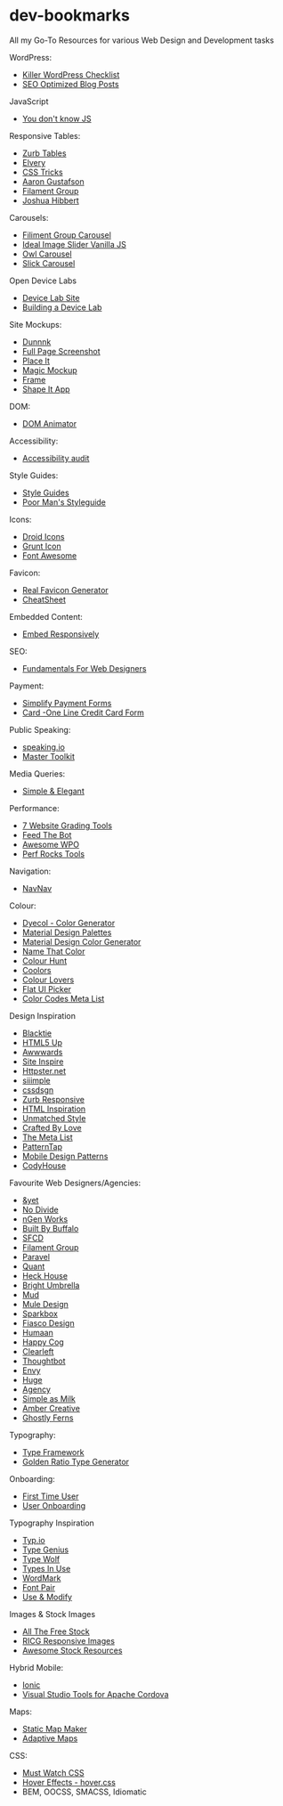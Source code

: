 # dev-bookmarks
All my Go-To Resources for various Web Design and Development tasks 

WordPress:  
- [Killer WordPress Checklist](http://phirebase.com/blog/wordpress-checklist-infographic/)  
- [SEO Optimized Blog Posts](http://www.1stwebdesigner.com/guide-write-seo-optimized-blog-post/)  

JavaScript
- [You don't know JS](https://github.com/getify/You-Dont-Know-JS)

Responsive Tables:
- [Zurb Tables](http://zurb.com/playground/responsive-tables)
- [Elvery](http://elvery.net/demo/responsive-tables/#)
- [CSS Tricks](https://css-tricks.com/examples/ResponsiveTables/responsive.php)
- [Aaron Gustafson](http://codepen.io/aarongustafson/pen/ucJGv)
- [Filament Group](https://www.filamentgroup.com/examples/rwd-table-patterns/)
- [Joshua Hibbert](http://joshnh.com/weblog/getting-responsive-tables-to-behave/)

Carousels:
- [Filiment Group Carousel](https://github.com/filamentgroup/responsive-carousel)
- [Ideal Image Slider Vanilla JS](http://gilbitron.github.io/Ideal-Image-Slider/)
- [Owl Carousel](http://owlgraphic.com/owlcarousel/)
- [Slick Carousel](http://kenwheeler.github.io/slick/)

Open Device Labs
- [Device Lab Site](http://opendevicelab.com/)
- [Building a Device Lab](http://larahogan.me/devicelab/)

Site Mockups:
- [Dunnnk](http://dunnnk.com/#ref=muzli)
- [Full Page Screenshot](http://ctrlq.org/screenshots/)
- [Place It](https://placeit.net/)
- [Magic Mockup](http://magicmockups.com/)
- [Frame](http://frame.lab25.co.uk/)
- [Shape It App](http://shapeitapp.com/)

DOM:
- [DOM Animator](http://tholman.com/dom-animator/)

Accessibility:
- [Accessibility audit](http://substantial.com/blog/2014/07/22/how-i-audit-a-website-for-accessibility/)

Style Guides:
- [Style Guides](http://styleguides.io/)
- [Poor Man's Styleguide](http://www.poormansstyleguide.com/)

Icons:
- [Droid Icons](https://github.com/theDazzler/droidicon)
- [Grunt Icon](http://www.grunticon.com/)
- [Font Awesome](http://fortawesome.github.io/Font-Awesome/)

Favicon:
- [Real Favicon Generator](http://realfavicongenerator.net/)
- [CheatSheet](https://github.com/audreyr/favicon-cheat-sheet)

Embedded Content:
- [Embed Responsively](http://embedresponsively.com/)

SEO:
- [Fundamentals For Web Designers](http://webdesign.tutsplus.com/series/seo-fundamentals-for-web-designers--webdesign-9715)

Payment:
- [Simplify Payment Forms](https://www.youtube.com/watch?v=wi9BnTuAoes&list=PLg-UKERBljNy2Yem3RJkYL1V70dpzkysC&app=desktop)
- [Card -One Line Credit Card Form](http://jessepollak.github.io/card/)

Public Speaking:
- [speaking.io](http://speaking.io/)
- [Master Toolkit](http://www.twistimage.com/blog/archives/the-public-speakers-master-toolkit/)

Media Queries:
- [Simple & Elegant](http://davidwalsh.name/sass-media-query)

Performance:
- [7 Website Grading Tools](http://thenextweb.com/dd/2014/11/09/7-indispensable-free-website-graders-content-scores)
- [Feed The Bot](https://www.feedthebot.com/pagespeed/)
- [Awesome WPO](https://github.com/davidsonfellipe/awesome-wpo)
- [Perf Rocks Tools](http://perf.rocks/tools/)

Navigation:
- [NavNav](http://navnav.co/)

Colour:
- [Dyecol - Color Generator](http://dyecol.com/)
- [Material Design Palettes](http://www.google.com/design/spec/style/color.html#color-color-palette)
- [Material Design Color Generator](http://www.materialpalette.com/)
- [Name That Color](http://chir.ag/projects/name-that-color/#F5F1E9)
- [Colour Hunt](http://colorhunt.co/)
- [Coolors](http://coolors.co)
- [Colour Lovers](http://www.colourlovers.com/)
- [Flat UI Picker](http://www.flatuicolorpicker.com/)
- [Color Codes Meta List](http://htmlcolorcodes.com/resources/best-color-palette-generators/)

Design Inspiration
- [Blacktie](http://www.blacktie.co/)
- [HTML5 Up](http://html5up.net/)
- [Awwwards](http://www.awwwards.com/awards-of-the-day/)
- [Site Inspire](http://www.siteinspire.com/)
- [Httpster.net](http://httpster.net/)
- [siiimple](http://www.siiimple.com/)
- [cssdsgn](http://www.cssdsgn.com/)
- [Zurb Responsive](http://zurb.com/responsive)
- [HTML Inspiration](http://htmlinspiration.com/)
- [Unmatched Style](http://unmatchedstyle.com/)
- [Crafted By Love](http://www.craftedbylove.com/#/)
- [The Meta List](http://www.goodwebdesign.co/web-design-galleries/)
- [PatternTap](http://patterntap.com/patterntap)
- [Mobile Design Patterns](http://pttrns.com/)
- [CodyHouse](http://codyhouse.co/)


Favourite Web Designers/Agencies:
- [&yet](https://andyet.com/)
- [No Divide](http://nodivide.us/)
- [nGen Works](http://ngenworks.com/)
- [Built By Buffalo](http://builtbybuffalo.com/)
- [SFCD](https://sfcd.com/)
- [Filament Group](https://www.filamentgroup.com/)
- [Paravel](http://paravelinc.com/)
- [Quant](http://quant.agency/)
- [Heck House](http://heckhouse.com/)
- [Bright Umbrella](http://abrightumbrella.com/)
- [Mud](http://ournameismud.co.uk/)
- [Mule Design](http://muledesign.com/)
- [Sparkbox](http://seesparkbox.com/)
- [Fiasco Design](http://fiascodesign.co.uk/)
- [Humaan](http://humaan.com/)
- [Happy Cog](http://happycog.com/)
- [Clearleft](http://clearleft.com/)
- [Thoughtbot](https://thoughtbot.com/)
- [Envy](http://madewithenvy.com/)
- [Huge](http://www.hugeinc.com/)
- [Agency](http://agency.sc/)
- [Simple as Milk](http://simpleasmilk.com/)
- [Amber Creative](http://ambercreative.co/)
- [Ghostly Ferns](http://ghostlyferns.com/)

Typography:
- [Type Framework](http://typeplate.com/)
- [Golden Ratio Type Generator](http://www.pearsonified.com/typography/)

Onboarding:
- [First Time User](http://firsttimeux.tumblr.com/)
- [User Onboarding](http://www.useronboard.com/onboarding-teardowns/)

Typography Inspiration
- [Typ.io](https://typ.io/)
- [Type Genius](http://www.typegenius.com/)
- [Type Wolf](http://www.typewolf.com/)
- [Types In Use](http://fontsinuse.com/)
- [WordMark](http://www.wordmark.it/)
- [Font Pair](http://fontpair.co/)
- [Use & Modify](http://usemodify.com/)

Images & Stock Images
- [All The Free Stock](http://allthefreestock.com/)
- [RICG Responsive Images](https://github.com/ResponsiveImagesCG/wp-tevko-responsive-images)
- [Awesome Stock Resources](https://github.com/neutraltone/awesome-stock-resources)

Hybrid Mobile:
- [Ionic](http://ionicframework.com/)
- [Visual Studio Tools for Apache Cordova](https://www.visualstudio.com/en-US/explore/cordova-vs)

Maps:
- [Static Map Maker](http://codepen.io/katydecorah/pen/Klieu)
- [Adaptive Maps](http://codepen.io/bradfrost/full/tLxAs)

CSS:
- [Must Watch CSS](https://github.com/AllThingsSmitty/must-watch-css)
- [Hover Effects - hover.css](https://ianlunn.github.io/Hover/)
- BEM, OOCSS, SMACSS, Idiomatic























